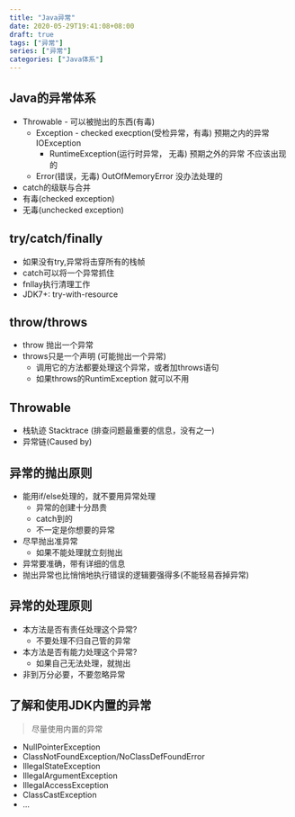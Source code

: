 ```yaml
---
title: "Java异常"
date: 2020-05-29T19:41:08+08:00
draft: true
tags: ["异常"]
series: ["异常"]
categories: ["Java体系"]
---
```



## Java的异常体系
+ Throwable - 可以被抛出的东西(有毒)
  + Exception - checked execption(受检异常，有毒) 预期之内的异常 IOException
    + RuntimeException(运行时异常， 无毒) 预期之外的异常 不应该出现的
  + Error(错误，无毒) OutOfMemoryError 没办法处理的
+ catch的级联与合并
+ 有毒(checked exception)
+ 无毒(unchecked exception)


## try/catch/finally
+ 如果没有try,异常将击穿所有的栈帧
+ catch可以将一个异常抓住
+ fnllay执行清理工作
+ JDK7+: try-with-resource

## throw/throws
+ throw 抛出一个异常
+ throws只是一个声明 (可能抛出一个异常)
  + 调用它的方法都要处理这个异常，或者加throws语句
  + 如果throws的RuntimException 就可以不用

## Throwable
+ 栈轨迹 Stacktrace (排查问题最重要的信息，没有之一)
+ 异常链(Caused by)

## 异常的抛出原则
+ 能用if/else处理的，就不要用异常处理
    + 异常的创建十分昂贵
    + catch到的
    + 不一定是你想要的异常
+ 尽早抛出准异常
  + 如果不能处理就立刻抛出
+ 异常要准确，带有详细的信息
+ 抛出异常也比悄悄地执行错误的逻辑要强得多(不能轻易吞掉异常)

## 异常的处理原则
+ 本方法是否有责任处理这个异常?
  + 不要处理不归自己管的异常
+ 本方法是否有能力处理这个异常?
  + 如果自己无法处理，就抛出
+ 非到万分必要，不要忽略异常

## 了解和使用JDK内置的异常
> 尽量使用内置的异常

+ NullPointerException
+ ClassNotFoundException/NoClassDefFoundError
+ IllegalStateException
+ IllegalArgumentException
+ IllegalAccessException
+ ClassCastException
+ ...
